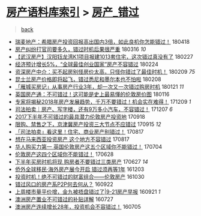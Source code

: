 [房产语料库索引](../../README.md)  > [房产_错过](房产_错过.md)
====
> [back](../README.md)

- [瑞麦地产：希腊房产投资回报高出国内3倍，如此良机你怎能错过！](http://jkwz.applinzi.com/ittc/7093349275541177360.html#%E7%91%9E%E9%BA%A6%E5%9C%B0%E4%BA%A7%EF%BC%9A%E5%B8%8C%E8%85%8A%E6%88%BF%E4%BA%A7%E6%8A%95%E8%B5%84%E5%9B%9E%E6%8A%A5%E9%AB%98%E5%87%BA%E5%9B%BD%E5%86%853%E5%80%8D%EF%BC%8C%E5%A6%82%E6%AD%A4%E8%89%AF%E6%9C%BA%E4%BD%A0%E6%80%8E%E8%83%BD%E9%94%99%E8%BF%87%EF%BC%81) 180418  
- [房产纠纷打官司要多久，错过时机后果很严重](http://jkwz.applinzi.com/ittc/7081114727025738759.html#%E6%88%BF%E4%BA%A7%E7%BA%A0%E7%BA%B7%E6%89%93%E5%AE%98%E5%8F%B8%E8%A6%81%E5%A4%9A%E4%B9%85%EF%BC%8C%E9%94%99%E8%BF%87%E6%97%B6%E6%9C%BA%E5%90%8E%E6%9E%9C%E5%BE%88%E4%B8%A5%E9%87%8D) 180316 *10* 
- [【武汉房产】汉阳钰龙湾K1项目报建1013套住宅，这次错过真没有了](http://jkwz.applinzi.com/ittc/7074706099460899851.html#%E3%80%90%E6%AD%A6%E6%B1%89%E6%88%BF%E4%BA%A7%E3%80%91%E6%B1%89%E9%98%B3%E9%92%B0%E9%BE%99%E6%B9%BEK1%E9%A1%B9%E7%9B%AE%E6%8A%A5%E5%BB%BA1013%E5%A5%97%E4%BD%8F%E5%AE%85%EF%BC%8C%E8%BF%99%E6%AC%A1%E9%94%99%E8%BF%87%E7%9C%9F%E6%B2%A1%E6%9C%89%E4%BA%86) 180227  
- [经济预计增长5%，“全球最佳创业国家”房产不容错过](http://jkwz.applinzi.com/ittc/7073629277155492875.html#%E7%BB%8F%E6%B5%8E%E9%A2%84%E8%AE%A1%E5%A2%9E%E9%95%BF5%25%EF%BC%8C%E2%80%9C%E5%85%A8%E7%90%83%E6%9C%80%E4%BD%B3%E5%88%9B%E4%B8%9A%E5%9B%BD%E5%AE%B6%E2%80%9D%E6%88%BF%E4%BA%A7%E4%B8%8D%E5%AE%B9%E9%94%99%E8%BF%87) 180224  
- [资深房产中介：买不起房别怪房价太高，只怪你错过了最佳时机！](http://jkwz.applinzi.com/ittc/7068124112273015825.html#%E8%B5%84%E6%B7%B1%E6%88%BF%E4%BA%A7%E4%B8%AD%E4%BB%8B%EF%BC%9A%E4%B9%B0%E4%B8%8D%E8%B5%B7%E6%88%BF%E5%88%AB%E6%80%AA%E6%88%BF%E4%BB%B7%E5%A4%AA%E9%AB%98%EF%BC%8C%E5%8F%AA%E6%80%AA%E4%BD%A0%E9%94%99%E8%BF%87%E4%BA%86%E6%9C%80%E4%BD%B3%E6%97%B6%E6%9C%BA%EF%BC%81) 180209 *75* 
- [昆士兰房产价格即将起飞，错过悉尼和墨尔本也不怕啦](http://jkwz.applinzi.com/ittc/7067654501316428807.html#%E6%98%86%E5%A3%AB%E5%85%B0%E6%88%BF%E4%BA%A7%E4%BB%B7%E6%A0%BC%E5%8D%B3%E5%B0%86%E8%B5%B7%E9%A3%9E%EF%BC%8C%E9%94%99%E8%BF%87%E6%82%89%E5%B0%BC%E5%92%8C%E5%A2%A8%E5%B0%94%E6%9C%AC%E4%B9%9F%E4%B8%8D%E6%80%95%E5%95%A6) 180208  
- [「雁城买房记」从事房产行业3年，却一次又一次错过购房时机](http://jkwz.applinzi.com/ittc/7061036224687375366.html#%E3%80%8C%E9%9B%81%E5%9F%8E%E4%B9%B0%E6%88%BF%E8%AE%B0%E3%80%8D%E4%BB%8E%E4%BA%8B%E6%88%BF%E4%BA%A7%E8%A1%8C%E4%B8%9A3%E5%B9%B4%EF%BC%8C%E5%8D%B4%E4%B8%80%E6%AC%A1%E5%8F%88%E4%B8%80%E6%AC%A1%E9%94%99%E8%BF%87%E8%B4%AD%E6%88%BF%E6%97%B6%E6%9C%BA) 180121 *11* 
- [英国房产通：不可错过！这可能是史上最易懂的伦敦房价图](http://jkwz.applinzi.com/ittc/7059110568068121607.html#%E8%8B%B1%E5%9B%BD%E6%88%BF%E4%BA%A7%E9%80%9A%EF%BC%9A%E4%B8%8D%E5%8F%AF%E9%94%99%E8%BF%87%EF%BC%81%E8%BF%99%E5%8F%AF%E8%83%BD%E6%98%AF%E5%8F%B2%E4%B8%8A%E6%9C%80%E6%98%93%E6%87%82%E7%9A%84%E4%BC%A6%E6%95%A6%E6%88%BF%E4%BB%B7%E5%9B%BE) 180116  
- [专家将揭秘2018年房产发展趋势，千万不要错过！机会实在难得！](http://jkwz.applinzi.com/ittc/7045067561262122000.html#%E4%B8%93%E5%AE%B6%E5%B0%86%E6%8F%AD%E7%A7%982018%E5%B9%B4%E6%88%BF%E4%BA%A7%E5%8F%91%E5%B1%95%E8%B6%8B%E5%8A%BF%EF%BC%8C%E5%8D%83%E4%B8%87%E4%B8%8D%E8%A6%81%E9%94%99%E8%BF%87%EF%BC%81%E6%9C%BA%E4%BC%9A%E5%AE%9E%E5%9C%A8%E9%9A%BE%E5%BE%97%EF%BC%81) 171209 *1* 
- [司法拍卖｜房产、写字楼，还有9万多小汽车，不容错过！](http://jkwz.applinzi.com/ittc/7044137937552278544.html#%E5%8F%B8%E6%B3%95%E6%8B%8D%E5%8D%96%EF%BD%9C%E6%88%BF%E4%BA%A7%E3%80%81%E5%86%99%E5%AD%97%E6%A5%BC%EF%BC%8C%E8%BF%98%E6%9C%899%E4%B8%87%E5%A4%9A%E5%B0%8F%E6%B1%BD%E8%BD%A6%EF%BC%8C%E4%B8%8D%E5%AE%B9%E9%94%99%E8%BF%87%EF%BC%81) 171207 *6* 
- [2017下半年不可错过的最具潜力伦敦房产投资地](http://jkwz.applinzi.com/ittc/7014673234920997905.html#2017%E4%B8%8B%E5%8D%8A%E5%B9%B4%E4%B8%8D%E5%8F%AF%E9%94%99%E8%BF%87%E7%9A%84%E6%9C%80%E5%85%B7%E6%BD%9C%E5%8A%9B%E4%BC%A6%E6%95%A6%E6%88%BF%E4%BA%A7%E6%8A%95%E8%B5%84%E5%9C%B0) 170918  
- [限购、禁售之下，京津冀房产投资三大节点不应错过](http://jkwz.applinzi.com/ittc/7013471057137370128.html#%E9%99%90%E8%B4%AD%E3%80%81%E7%A6%81%E5%94%AE%E4%B9%8B%E4%B8%8B%EF%BC%8C%E4%BA%AC%E6%B4%A5%E5%86%80%E6%88%BF%E4%BA%A7%E6%8A%95%E8%B5%84%E4%B8%89%E5%A4%A7%E8%8A%82%E7%82%B9%E4%B8%8D%E5%BA%94%E9%94%99%E8%BF%87) 170915 *12* 
- [「司法拍卖」看这里！住宅、商业房产别错过！](http://jkwz.applinzi.com/ittc/7002831565829440529.html#%E3%80%8C%E5%8F%B8%E6%B3%95%E6%8B%8D%E5%8D%96%E3%80%8D%E7%9C%8B%E8%BF%99%E9%87%8C%EF%BC%81%E4%BD%8F%E5%AE%85%E3%80%81%E5%95%86%E4%B8%9A%E6%88%BF%E4%BA%A7%E5%88%AB%E9%94%99%E8%BF%87%EF%BC%81) 170817  
- [想在马来西亚投资房产 这个地方不容错过](http://jkwz.applinzi.com/ittc/7002776998332875792.html#%E6%83%B3%E5%9C%A8%E9%A9%AC%E6%9D%A5%E8%A5%BF%E4%BA%9A%E6%8A%95%E8%B5%84%E6%88%BF%E4%BA%A7+%E8%BF%99%E4%B8%AA%E5%9C%B0%E6%96%B9%E4%B8%8D%E5%AE%B9%E9%94%99%E8%BF%87) 170817  
- [华人购买力第一 英国伦敦房产这五个区域你不能错过！](http://jkwz.applinzi.com/ittc/6986518082640937988.html#%E5%8D%8E%E4%BA%BA%E8%B4%AD%E4%B9%B0%E5%8A%9B%E7%AC%AC%E4%B8%80+%E8%8B%B1%E5%9B%BD%E4%BC%A6%E6%95%A6%E6%88%BF%E4%BA%A7%E8%BF%99%E4%BA%94%E4%B8%AA%E5%8C%BA%E5%9F%9F%E4%BD%A0%E4%B8%8D%E8%83%BD%E9%94%99%E8%BF%87%EF%BC%81) 170704  
- [伦敦房产这四个区域你不能错过！](http://jkwz.applinzi.com/ittc/6984267208988296196.html#%E4%BC%A6%E6%95%A6%E6%88%BF%E4%BA%A7%E8%BF%99%E5%9B%9B%E4%B8%AA%E5%8C%BA%E5%9F%9F%E4%BD%A0%E4%B8%8D%E8%83%BD%E9%94%99%E8%BF%87%EF%BC%81) 170628  
- [下半年买房时机将现 购房者不要错过三类房产](http://jkwz.applinzi.com/ittc/6983954196364526596.html#%E4%B8%8B%E5%8D%8A%E5%B9%B4%E4%B9%B0%E6%88%BF%E6%97%B6%E6%9C%BA%E5%B0%86%E7%8E%B0+%E8%B4%AD%E6%88%BF%E8%80%85%E4%B8%8D%E8%A6%81%E9%94%99%E8%BF%87%E4%B8%89%E7%B1%BB%E6%88%BF%E4%BA%A7) 170627 *14* 
- [侨外全球移民·海外房产展今开启 错过须再等1年](http://jkwz.applinzi.com/ittc/6907290774676177924.html#%E4%BE%A8%E5%A4%96%E5%85%A8%E7%90%83%E7%A7%BB%E6%B0%91%C2%B7%E6%B5%B7%E5%A4%96%E6%88%BF%E4%BA%A7%E5%B1%95%E4%BB%8A%E5%BC%80%E5%90%AF+%E9%94%99%E8%BF%87%E9%A1%BB%E5%86%8D%E7%AD%891%E5%B9%B4) 161203  
- [投资时机！绝不可错过的财富组合——伦敦房产](http://jkwz.applinzi.com/ittc/6894769088080905221.html#%E6%8A%95%E8%B5%84%E6%97%B6%E6%9C%BA%EF%BC%81%E7%BB%9D%E4%B8%8D%E5%8F%AF%E9%94%99%E8%BF%87%E7%9A%84%E8%B4%A2%E5%AF%8C%E7%BB%84%E5%90%88%E2%80%94%E2%80%94%E4%BC%A6%E6%95%A6%E6%88%BF%E4%BA%A7) 161030  
- [错过风口的房产系P2P何去何从？](http://jkwz.applinzi.com/ittc/6880710370225816580.html#%E9%94%99%E8%BF%87%E9%A3%8E%E5%8F%A3%E7%9A%84%E6%88%BF%E4%BA%A7%E7%B3%BBP2P%E4%BD%95%E5%8E%BB%E4%BD%95%E4%BB%8E%EF%BC%9F) 160922  
- [上周楼市量平价增，金九被捂盘错过了|9-21房产早报](http://jkwz.applinzi.com/ittc/6880229972819575813.html#%E4%B8%8A%E5%91%A8%E6%A5%BC%E5%B8%82%E9%87%8F%E5%B9%B3%E4%BB%B7%E5%A2%9E%EF%BC%8C%E9%87%91%E4%B9%9D%E8%A2%AB%E6%8D%82%E7%9B%98%E9%94%99%E8%BF%87%E4%BA%86%7C9-21%E6%88%BF%E4%BA%A7%E6%97%A9%E6%8A%A5) 160921 *1* 
- [澳洲房产置业不可错过的补贴详解](http://jkwz.applinzi.com/ittc/6859585328486286340.html#%E6%BE%B3%E6%B4%B2%E6%88%BF%E4%BA%A7%E7%BD%AE%E4%B8%9A%E4%B8%8D%E5%8F%AF%E9%94%99%E8%BF%87%E7%9A%84%E8%A1%A5%E8%B4%B4%E8%AF%A6%E8%A7%A3) 160727  
- [澳洲房产连续增长28年，投资机会不容错过！](http://jkwz.applinzi.com/ittc/6851419300400989188.html#%E6%BE%B3%E6%B4%B2%E6%88%BF%E4%BA%A7%E8%BF%9E%E7%BB%AD%E5%A2%9E%E9%95%BF28%E5%B9%B4%EF%BC%8C%E6%8A%95%E8%B5%84%E6%9C%BA%E4%BC%9A%E4%B8%8D%E5%AE%B9%E9%94%99%E8%BF%87%EF%BC%81) 160705  
